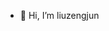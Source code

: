 - 👋 Hi, I’m liuzengjun


<!---
liuzengjun/liuzengjun is a ✨ special ✨ repository because its `README.md` (this file) appears on your GitHub profile.
You can click the Preview link to take a look at your changes.
--->
